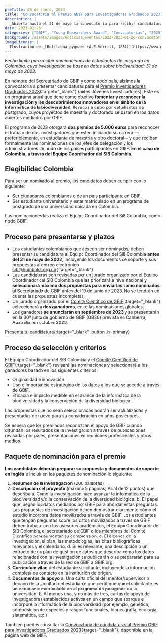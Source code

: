 ```yaml
---
preTitle: 26 de enero, 2023
title: "Convocatoria al Premio GBIF para Investigadores Graduados 2023"
description: |
  _Abierta hasta el 31 de mayo la convocatoria para recibir candidaturas nacionales al Premio GBIF para Investigadores Graduados 2023._
date: 2023-01-26
categories: ["GBIF", "Young Researchers Award", "Convocatorias", "2023"]
background: /assets/images/noticias_eventos/2023/2023-01-26-convocatoria-GBIF-investigadores-graduados.png
imageLicense: |
  Ilustración de _[Bolitaena pygmaea (A.E.Verrill, 1884)](https://www.gbif.org/es/species/4621769)_{:target="_blank"} de _[Die Cephalopoden](https://www.biodiversitylibrary.org/page/13598212#page/231/mode/1up)_{:target="_blank"} (1915) via [Biodiversity Heritage Library](https://flic.kr/p/2gAK199){:target="_blank"}, sin derechos reservados bajo [CC0](https://creativecommons.org/publicdomain/mark/1.0/){:target="_blank"}.
---
```


_Fecha límite para recibir nominaciones de estudiantes de posgrado en Colombia, cuya investigación se base en datos sobre biodiversidad: 31 de mayo de 2023._

En nombre del Secretariado de GBIF y como nodo país, abrimos la convocatoria  a presentar candidaturas para el [Premio Investigadores Graduados 2023](https://www.gbif.org/article/44SftFORi0A6mwGK4sgAKW/young-researchers-award){:target="_blank"} (antes Jóvenes Investigadores). Este es un programa anual que tiene como objetivo **fomentar y reconocer la investigación y los descubrimientos innovadores en el ámbito de la informática de la biodiversidad**, llevados a cabo por estudiantes de postgrado, cuyos proyectos de maestría y doctorado se basan en los datos abiertos mediados por GBIF.

El programa de 2023 otorgará **dos premios de 5.000 euros** para reconocer el trabajo de dos investigadores que estén iniciando su carrera —preferiblemente, un estudiante de maestría y otro doctoral— y que reciban formalmente las nominaciones de los jefes de delegación y los administradores de nodo de los países participantes en GBIF. **En el caso de Colombia, a través del Equipo Coordinador del SiB Colombia**.

## Elegibilidad Colombia

Para ser un nominado al premio, los candidatos deben cumplir con lo siguiente:

* Ser ciudadanos colombianos o de un país participante en GBIF.
* Ser estudiante universitario y estar matriculado en un programa de postgrado de una universidad ubicada en Colombia.

Las nominaciones las realiza el Equipo Coordinador del SiB Colombia, como nodo GBIF.

## Proceso para presentarse y plazos

* Los estudiantes colombianos que deseen ser nominados, deben presentar su candidatura al Equipo Coordinador del SiB Colombia **antes del 31 de mayo de 2022**, incluyendo los documentos de soporte y sus propuestas al correo electrónico [sib@humboldt.org.co](mailto:sib@humboldt.org.co){:target="_blank"}.
* Las candidaturas son revisadas por un jurado organizado por el Equipo Coordinador del SiB Colombia que las priorizará a nivel nacional y **seleccionará máximo dos propuestas para enviarlas como nominados** al Secretariado de GBIF antes del 19 de junio de 2023. No se tendrán en cuenta las propuestas incompletas.
* Un jurado organizado por el [Comité Científico de GBIF](https://www.gbif.org/es/contact-us/directory?group=scienceCommittee){:target="_blank"} seleccionará a **dos ganadores**, entre las nominaciones globales.
* Los ganadores **se anunciarán en septiembre de 2023** y se presentarán en la 30ª junta de gobierno de GBIF (GB30) prevista en Canberra, Australia, en octubre 2023.

[Presenta tu candidatura](mailto:sib@humboldt.org.co){:target="_blank" .button .is-primary}

## Proceso de selección y criterios

El Equipo Coordinador del SiB Colombia y el [Comité Científico de GBIF](https://www.gbif.org/es/contact-us/directory?group=scienceCommittee){:target="_blank"} revisará las nominaciones y seleccionará a los ganadores basado en los siguientes criterios:

* Originalidad e innovación.
* Uso e importancia estratégica de los datos a los que se accede a través de GBIF.
* Eficacia e impacto medible en el avance de la informática de la biodiversidad y la conservación de la diversidad biológica.

Las propuestas que no sean seleccionadas podrán ser actualizadas y presentadas de nuevo para su consideración en años posteriores.

Se espera que los premiados reconozcan el apoyo de GBIF cuando difundan los resultados de la investigación a través de publicaciones revisadas por pares, presentaciones en reuniones profesionales y otros medios.

## Paquete de nominación para el premio

**Los candidatos deberán preparar su propuesta y documentos de soporte en inglés** e incluir en los paquetes de nominación lo siguiente:

1. **Resumen de la investigación** (200 palabras)
2. **Descripción del proyecto** (máximo 5 páginas, Arial de 12 puntos) que describa
    a. Cómo la investigación hace avanzar la informática de la biodiversidad y/o la conservación de la diversidad biológica.
    b. El papel que juegan los datos mediados por GBIF para abordar estas preguntas. Las propuestas de investigación deben demostrar claramente cómo el estudio incorpora datos movilizados a través de GBIF. Los estudiantes que tengan preguntas sobre los datos movilizados a través de GBIF deben trabajar con los asesores académicos, el Equipo Coordinador del SiB Colombia, el secretariado de GBIF o los miembros del Comité Científico para aumentar su comprensión.
    c. El alcance de la investigación, el plan, las metodologías, las citas bibliográficas relevantes y el calendario.
    d. Si es relevante, una descripción o un extracto de un plan de gestión de datos que describa cómo los datos relacionados con la investigación se publicarán o se prepararán para su publicación a través de la red de GBIF a GBIF.org.
3. **Currículum vitae** del estudiante solicitante, incluyendo la información completa de contacto en la institución de origen.
4. **Documentos de apoyo**
    a. Una carta oficial del mentor/supervisor o decano de la facultad del estudiante que certifique que el solicitante es un estudiante matriculado en el programa de postgrado de la universidad.
    b. Al menos una, y no más de tres, cartas de apoyo de investigadores establecidos activos en un campo que abarque e incorpore la informática de la biodiversidad (por ejemplo, genética, composición de especies y rasgos funcionales, biogeografía, ecología, sistemática, etc.)

También puedes consultar la [Convocatoria de candidaturas al Premio GBIF para Investigadores Graduados 2023](https://www.gbif.org/es/news/6gyLOum00YsYc4OtVGK33Y/convocatoria-de-candidaturas-al-premio-gbif-para-investigadores-graduados-2023){:target="_blank"}, disponible en la página web de GBIF.

